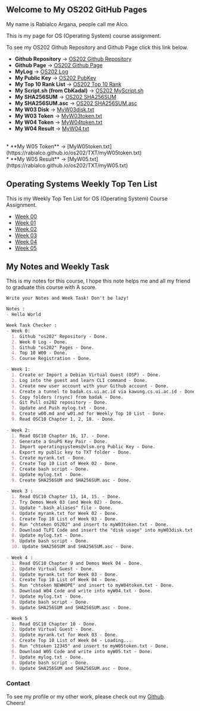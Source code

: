 ## Welcome to My OS202 GitHub Pages

My name is Rabialco Argana, people call me Alco. <br/> 

This is my page for OS (Operating System) course assignment. <br/>

To see my OS202 Github Repository and Github Page click this link below. <br/>
* **Github Repository** -> [OS202 Github Repository](https://github.com/rabialco/os202/) <br/>
* **Github Page** -> [OS202 Github Page](https://rabialco.github.io/os202/) <br/>
* **MyLog** -> [OS202 Log](https://rabialco.github.io/os202/TXT/mylog.txt) <br/>
* **My Public Key** -> [OS202 PubKey](https://rabialco.github.io/os202/TXT/mypubkey.txt) <br/>
* **My Top 10 Rank List** -> [OS202 Top 10 Rank](https://rabialco.github.io/os202/TXT/myrank.txt) <br/>
* **My Script.sh (from CbKadal)** -> [OS202 MyScript.sh](https://rabialco.github.io/os202/TXT/myscript.sh) <br/>
* **My SHA256SUM** -> [OS202 SHA256SUM](https://rabialco.github.io/os202/TXT/SHA256SUM) <br/>
* **My SHA256SUM.asc** -> [OS202 SHA256SUM.asc](https://rabialco.github.io/os202/TXT/SHA256SUM.asc) <br/>
* **My W03 Disk** -> [MyW03disk.txt](https://rabialco.github.io/os202/TXT/myW03disk.txt) <br/>
* **My W03 Token** -> [MyW03token.txt](https://rabialco.github.io/os202/TXT/myW03token.txt) <br/>
* **My W04 Token** -> [MyW04token.txt](https://rabialco.github.io/os202/TXT/myW04token.txt) <br/>
* **My W04 Result** -> [MyW04.txt](https://rabialco.github.io/os202/TXT/myW04.txt)
<br/>
* **My W05 Token** -> [MyW05token.txt](https://rabialco.github.io/os202/TXT/myW05token.txt) <br/>
* **My W05 Result** -> [MyW05.txt](https://rabialco.github.io/os202/TXT/myW05.txt) <br/>


## Operating Systems Weekly Top Ten List

This is my Weekly Top Ten List for OS (Operating System) Course Assignment.
* [Week 00](W00/)
* [Week 01](W01/)
* [Week 02](W02/)
* [Week 03](W03/)
* [Week 04](W04/)
* [Week 05](W05/)

## My Notes and Weekly Task

This is my notes for this course, I hope this note helps me and all my friend to graduate this course with A score.

```markdown
Write your Notes and Week Task! Don't be lazy!

Notes :
- Hello World

Week Task Checker :
- Week 0:
  1. Github "os202" Repository - Done.
  2. Week 0 Log - Done.
  3. Github "os202" Pages - Done.
  4. Top 10 W00 - Done.
  5. Course Registration - Done.

- Week 1:
  1. Create or Import a Debian Virtual Guest (OSP) - Done.
  2. Log into the guest and learn CLI command - Done.
  3. Create new user account with your Github account - Done.
  4. Create a tunnel to badak.cs.ui.ac.id via kawung.cs.ui.ac.id - Done
  5. Copy folders (rsync) from badak - Done.
  6. Git Pull os202 repository - Done.
  7. Update and Push mylog.txt - Done.
  8. Create w00.md and w01.md for Weekly Top 10 List - Done.
  9. Read OSC10 Chapter 1, 2, 18. - Done.
  
- Week 2:
  1. Read OSC10 Chapter 16, 17. - Done.
  2. Generate a GnuPG Key Pair - Done.
  3. Import operatingsystems@vlsm.org Public Key - Done.
  4. Export my public key to TXT folder - Done.
  5. Create myrank.txt - Done.
  6. Create Top 10 List of Week 02 - Done.
  7. Create bash script - Done.
  8. Update mylog.txt - Done.
  9. Create SHA256SUM and SHA256SUM.asc - Done.
  
- Week 3 :
  1. Read OSC10 Chapter 13, 14, 15. - Done.
  2. Try Demos Week 03 (and Week 02) - Done.
  3. Update ".bash_aliases" file - Done.
  4. Update myrank.txt for Week 02 - Done.
  5. Create Top 10 List of Week 03 - Done.
  6. Run "chtoken OS202" and insert to myW03token.txt - Done.
  7. Download TLPI Code and insert the "disk usage" into myW03disk.txt - Done.
  8. Update mylog.txt - Done.
  9. Update bash script - Done.
  10. Update SHA256SUM and SHA256SUM.asc - Done.
  
- Week 4 :
  1. Read OSC10 Chapter 9 and Demos Week 04 - Done.
  2. Update Virtual Guest - Done.
  3. Update myrank.txt for Week 03 - Done.
  4. Create Top 10 List of Week 04 - Done.
  5. Run "chtoken NEWHOPE" and insert to myW04token.txt - Done.
  6. Download W04 Code and write into myW04.txt - Done.
  7. Update mylog.txt - Done.
  8. Update bash script - Done.
  9. Update SHA256SUM and SHA256SUM.asc - Done.

- Week 5
  1. Read OSC10 Chapter 10 - Done.
  2. Update Virtual Guest - Done.
  3. Update myrank.txt for Week 03 - Done.
  4. Create Top 10 List of Week 04 - Loading...
  5. Run "chtoken 12345" and insert to myW05token.txt - Done.
  6. Download W05 Code and write into myW05.txt - Done.
  7. Update mylog.txt - Done.
  8. Update bash script - Done.
  9. Update SHA256SUM and SHA256SUM.asc - Done.

```

### Contact
To see my profile or my other work, please check out my [Github](https://github.com/rabialco). <br/>
Cheers!
